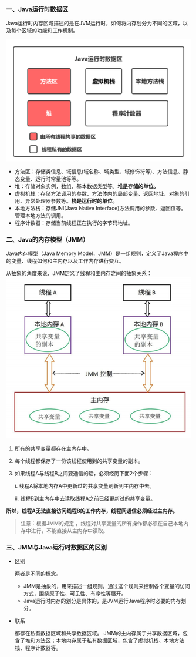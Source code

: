 ### 一、Java运行时数据区
Java运行时内存区域描述的是在JVM运行时，如何将内存划分为不同的区域，以及每个区域的功能和工作机制。

![](pictures/c767ba47.png)

- 方法区：存储类信息、域信息(域名称、域类型、域修饰符等)、方法信息、静态变量、运行时常量池等等。
- 堆：存储对象实例，数组，基本数据类型等。**堆是存储的单位。**
- 虚拟机栈：存储方法调用的参数、方法体内的局部变量、返回地址、对象的引用、异常处理器参数等。**栈是运行时的单位。**
- 本地方法栈：存储JNI(Java Native Interface)方法调用的参数、返回值等。管理本地方法的调用。
- 程序计数器：存储当前线程正在执行的字节码地址。


### 二、Java的内存模型（JMM）
Java内存模型（Java Memory Model，JMM）是一组规则，定义了Java程序中的变量、线程如何和主内存以及工作内存进行交互。

从抽象的角度来说，JMM定义了线程和主内存之间的抽象关系：
![](pictures/537bc56a.png)

1. 所有的共享变量都存在主内存中。
2. 每个线程都保存了一份该线程使用到的共享变量的副本。
3. 如果线程A与线程B之间要通信的话，必须经历下面2个步骤： 
   
    i. 线程A将本地内存A中更新过的共享变量刷新到主内存中去。

    ii. 线程B到主内存中去读取线程A之前已经更新过的共享变量。

**所以，线程A无法直接访问线程B的工作内存，线程间通信必须经过主内存。**

> 注意：根据JMM的规定  ，线程对共享变量的所有操作都必须在自己本地内存中进行，不能直接从主内存中读取。


### 三、JMM与Java运行时数据区的区别

- 区别
    
  两者是不同的概念。
  - JMM是抽象的，用来描述一组规则，通过这个规则来控制各个变量的访问方式，围绕原子性、可见性、有序性等展开。
  - Java运行时内存的划分是具体的，是JVM运行Java程序时必要的内存划分。
    
- 联系
    
    都存在私有数据区域和共享数据区域。 JMM的主内存属于共享数据区域，包含了堆和方法区；本地内存属于私有数据区域，包含了虚拟机栈、本地方法栈、程序计数器等。